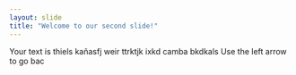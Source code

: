 ```yaml
---
layout: slide
title: "Welcome to our second slide!"
---
```

Your text is thiels kañasfj weir ttrktjk ixkd camba bkdkals
Use the left arrow to go bac
